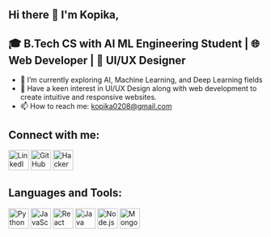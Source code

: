 ## Hi there 👋 I'm Kopika,

## 🎓 B.Tech CS with AI ML Engineering Student | 🌐 Web Developer | 🎨 UI/UX Designer
- 🌱 I’m currently exploring AI, Machine Learning, and Deep Learning fields 
- 🎨 Have a keen interest in UI/UX Design along with web development to create intuitive and responsive websites.
- 📫 How to reach me: kopika0208@gmail.com

## Connect with me:
<p align="left">
  <a href="https://linkedin.com/in/yourprofile" target="_blank"><img src="https://cdn.jsdelivr.net/npm/simple-icons@v4/icons/linkedin.svg" alt="LinkedIn" height="40" width="40" /></a>
  <a href="https://github.com/yourusername" target="_blank"><img src="https://cdn.jsdelivr.net/npm/simple-icons@v4/icons/github.svg" alt="GitHub" height="40" width="40" /></a>
  <a href="https://www.hackerrank.com/yourprofile" target="_blank"><img src="https://cdn.jsdelivr.net/npm/simple-icons@v4/icons/hackerrank.svg" alt="HackerRank" height="40" width="40" /></a>
</p>

## Languages and Tools:
<p align="left">
  <img src="https://cdn.jsdelivr.net/gh/devicons/devicon/icons/python/python-original.svg" alt="Python" height="40" width="40" />
  <img src="https://cdn.jsdelivr.net/gh/devicons/devicon/icons/javascript/javascript-original.svg" alt="JavaScript" height="40" width="40" />
  <img src="https://cdn.jsdelivr.net/gh/devicons/devicon/icons/react/react-original.svg" alt="React" height="40" width="40" />
  <img src="https://cdn.jsdelivr.net/npm/simple-icons@v4/icons/java.svg" alt="Java" height="40" width="40" />
  <img src="https://cdn.jsdelivr.net/npm/simple-icons@v4/icons/node-dot-js.svg" alt="Node.js" height="40" width="40" />
  <img src="https://cdn.jsdelivr.net/npm/simple-icons@v4/icons/mongodb.svg" alt="MongoDB" height="40" width="40" />
</p>


